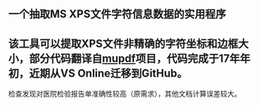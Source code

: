 ## 一个抽取MS XPS文件字符信息数据的实用程序

该工具可以提取XPS文件非精确的字符坐标和边框大小，部分代码翻译自[mupdf](https://www.mupdf.com/)项目，代码完成于17年年初，近期从VS Online迁移到GitHub。
---
检查发现对医院检验报告单准确性较高（原需求），其他文档计算误差较大。